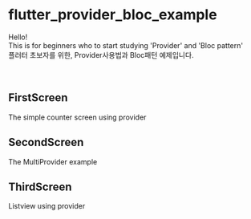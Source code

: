 # flutter_provider_bloc_example
Hello!<br>
This is for beginners who to start studying 'Provider' and 'Bloc pattern'<br>
플러터 초보자를 위한, Provider사용법과 Bloc패턴 예제입니다.
<br><br><br>
<h2> FirstScreen </h2>
The simple counter screen using provider
<br>
<h2> SecondScreen </h2>
The MultiProvider example
<br>
<h2> ThirdScreen </h2>
Listview using provider
